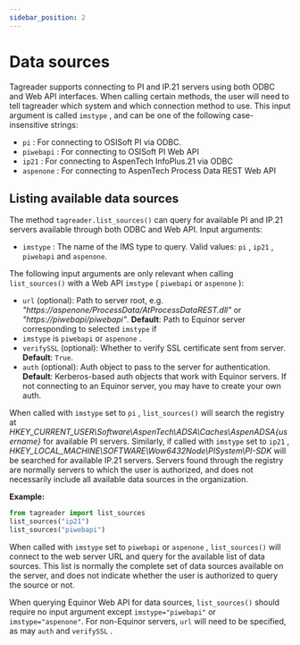 ```yaml
---
sidebar_position: 2
---
```


# Data sources

Tagreader supports connecting to PI and IP.21 servers using both ODBC and Web API interfaces. When calling certain 
methods, the user will need to tell tagreader which system and which connection method to use. This input argument is 
called `imstype` , and can be one of the following case-insensitive strings:

* `pi` : For connecting to OSISoft PI via ODBC.
* `piwebapi` : For connecting to OSISoft PI Web API
* `ip21` : For connecting to AspenTech InfoPlus.21 via ODBC
* `aspenone` : For connecting to AspenTech Process Data REST Web API

## Listing available data sources

The method `tagreader.list_sources()` can query for available PI and IP.21 servers available through both ODBC and Web 
API. Input arguments:

* `imstype` : The name of the IMS type to query. Valid values: `pi` , `ip21` , `piwebapi` and `aspenone`.

The following input arguments are only relevant when calling `list_sources()` with a Web API `imstype` ( `piwebapi` or 
`aspenone` ):

* `url` (optional): Path to server root, e.g. _"https://aspenone/ProcessData/AtProcessDataREST.dll"_ or 
_"https://piwebapi/piwebapi"_. **Default**: Path to Equinor server corresponding to selected `imstype` if 
* `imstype` is `piwebapi` or `aspenone` .
* `verifySSL` (optional): Whether to verify SSL certificate sent from server. **Default**: `True`.
* `auth` (optional): Auth object to pass to the server for authentication. **Default**: Kerberos-based auth objects 
that work with Equinor servers. If not connecting to an Equinor server, you may have to create your own auth.

When called with `imstype` set to `pi` , `list_sources()` will search the registry at 
*HKEY_CURRENT_USER\Software\AspenTech\ADSA\Caches\AspenADSA\{username}* for available PI servers. Similarly, 
if called with `imstype` set to `ip21` , *HKEY_LOCAL_MACHINE\SOFTWARE\Wow6432Node\PISystem\PI-SDK* will be searched 
for available IP.21 servers. Servers found through the registry are normally servers to which the user is authorized, 
and does not necessarily include all available data sources in the organization.

**Example:**

``` python
from tagreader import list_sources
list_sources("ip21")
list_sources("piwebapi")
```

When called with `imstype` set to `piwebapi` or `aspenone` , `list_sources()` will connect to the web server URL and 
query for the available list of data sources. This list is normally the complete set of data sources available on the 
server, and does not indicate whether the user is authorized to query the source or not.

When querying Equinor Web API for data sources, `list_sources()` should require no input argument except 
`imstype="piwebapi"` or `imstype="aspenone"`. For non-Equinor servers, `url` will need to be specified, as may `auth` 
and `verifySSL` .